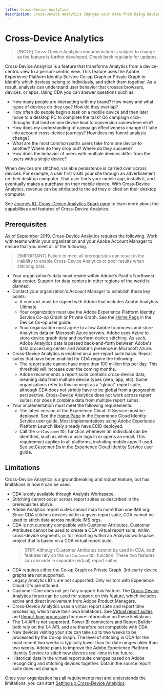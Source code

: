 ```yaml
---
title: Cross-Device Analytics
description: Cross-Device Analytics changes your data from being device-focused to person-focused by stitching device data together.
---
```


# Cross-Device Analytics

> [!NOTE] Cross-Device Analytics documentation is subject to change as the feature is further developed. Check back regularly for updates.

Cross-Device Analytics is a feature that transforms Analytics from a device-centric view to a person-centric view. This feature uses the Adobe Experience Platform Identity Service Co-op Graph or Private Graph to identify which devices belong to individuals, and stitch them together. As a result, analysts can understand user behavior that crosses browsers, devices, or apps. Using CDA you can answer questions such as:

* How many people are interacting with my brand? How many and what types of devices do they use? How do they overlap?
* How often do people begin a task on a mobile device and then later move to a desktop PC to complete the task? Do campaign click-throughs that land on one device lead to conversion somewhere else?
* How does my understanding of campaign effectiveness change if I take into account cross-device journeys? How does my funnel analysis change?
* What are the most common paths users take from one device to another? Where do they drop out? Where do they succeed?
* How does the behavior of users with multiple devices differ from the users with a single device?

When devices are stitched, variable persistence is carried over across devices. For example, a user first visits your site through an advertisement on their desktop computer. That user finds your mobile app, installs it, and eventually makes a purchase on their mobile device. With Cross-Device Analytics, revenue can be attributed to the ad they clicked on their desktop computer.

See [Journey IQ: Cross-Device Analytics Spark page](http://adobe.ly/aacda) to learn more about the capabilities and features of Cross-Device Analytics.

## Prerequisites

As of September 2019, Cross-Device Analytics requires the following. Work with teams within your organization and your Adobe Account Manager to ensure that you meet all of the following.

> [!IMPORTANT] Failure to meet all prerequisites can result in the inability to enable Cross-Device Analytics or poor results when stitching data.

* Your organization's data must reside within Adobe's Pacific Northwest data center. Support for data centers in other regions of the world is planned.
* Contact your organization's Account Manager to establish these key points:
  * A contract must be signed with Adobe that includes Adobe Analytics Ultimate.
  * Your organization must use the Adobe Experience Platform Identity Service Co-op Graph or Private Graph. See the [Home Page](https://docs.adobe.com/content/help/en/device-co-op/using/home.html) in the Device Co-op user guide.
  * Your organization must agree to allow Adobe to process and store Analytics data on Microsoft Azure servers. Adobe uses Azure to store device graph data and perform device stitching. As such, Adobe Analytics data is passed back-and-forth between Adobe's data processing center and Adobe's presence in Microsoft Azure.
* Cross-Device Analytics is enabled on a per-report suite basis. Report suites that have been enabled for CDA require the following:
  * The report suite cannot have more than 100 million hits per day. This threshold will increase over the coming months.
  * Adobe recommends a report suite contains cross-device data, meaning data from multiple device types (web, app, etc). Some organizations refer to this concept as a "global" report suite, although CDA does not strictly have to be global from a geographic perspective. Cross-Device Analytics does not work across report suites, nor does it combine data from multiple report suites.
* Your implementation must meet the following requirements:
  * The latest version of the Experience Cloud ID Service must be deployed. See the [Home Page](https://docs.adobe.com/content/help/en/id-service/using/home.html) in the Experience Cloud Identity Service user guide. Most implementations using Adobe Experience Platform Launch likely already have ECID deployed.
  * Call the `setCustomerIDs` function whenever an individual can be identified, such as when a user logs in or opens an email. This requirement applies to all platforms, including mobile apps if used. See [setCustomerIDs](https://docs.adobe.com/content/help/en/id-service/using/id-service-api/methods/setcustomerids.html) in the Experience Cloud Identity Service user guide.

## Limitations

Cross-Device Analytics is a groundbreaking and robust feature, but has limitations in how it can be used.

* CDA is only available through Analysis Workspace.
* Stitching cannot occur across report suites as described in the prerequisites above.
* Adobe Analytics report suites cannot map to more than one IMS org. Since CDA stitches devices within a given report suite, CDA cannot be used to stitch data across multiple IMS orgs.
* CDA is not currently compatible with Customer Attributes. Customer Attributes cannot be used to create a CDA virtual report suite, within cross-device segments, or for reporting within an Analysis workspace project that is based on a CDA virtual report suite.
  > [!TIP] Although Customer Attributes cannot be used in CDA, both features rely on the `setCustomerIDs` function. These two features can coincide in separate (virtual) report suites.
* CDA requires either the Co-op Graph or Private Graph. 3rd-party device graphs are not supported.
* Legacy Analytics ID's are not supported. Only visitors with Experience Cloud ID's are stitched.
* Customer Care does not yet fully support this feature. The [Cross-Device Analytics forum](https://forums.adobe.com/community/experience-cloud/analytics-cloud/analytics/cross-device-analytics/overview) can be used for support on this feature, which includes active and direct involvement from Adobe Product Managers.
* Cross-Device Analytics uses a virtual report suite and report time processing, which have their own limitations. See [Virtual report suites](../vrs/vrs-about.md) and [Report time processing](../vrs/vrs-report-time-processing.md) for more information on these limitations.
* The 1.4 API is not supported. Power BI connectors and Report Builder both rely on the 1.4 API, and are therefore not compatible with CDA.
* New devices visiting your site can take up to two weeks to be processed by the Co-op Graph. The level of stitching in CDA for the most recent two weeks is typically lower than for date ranges older than two weeks. Adobe plans to improve the Adobe Experience Platform Identity Service to stitch new devices real-time in the future.
* Historical data in the virtual report suite changes based on Adobe recognizing and stitching devices together. Data in the source report suite does not change.

Once your organization has all requirements met and understands the limitations, you can start [Setting up Cross-Device Analytics](cda-setup.md).

